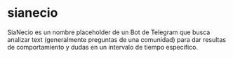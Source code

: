 # sianecio

SiaNecio es un nombre placeholder de un Bot de Telegram que busca analizar text (generalmente preguntas de una comunidad) para dar resultas de comportamiento y dudas en un intervalo de tiempo especifico.
